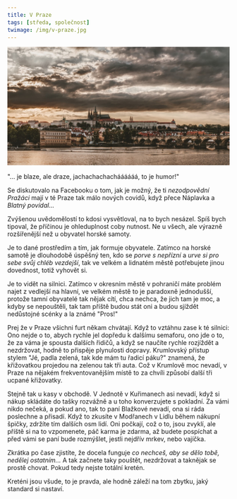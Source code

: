 ```yaml
---
title: V Praze
tags: [středa, společnost]
twimage: /img/v-praze.jpg
---
```


![cover](/img/v-praze.jpg)

"... je blaze, ale draze, jachachachacháááááá, to je humor!"

Se diskutovalo na Facebooku o tom, jak je možný, že ti _nezodpovědní Pražáci_ mají v té Praze tak málo nových covidů, když přece Náplavka a _Blatný povídal..._

Zvýšenou uvědomělostí to kdosi vysvětloval, na to bych nesázel. Spíš bych tipoval, že příčinou je ohleduplnost coby nutnost. Ne u všech, ale výrazně rozšířenější než u obyvatel horské samoty.

Je to dané prostředím a tím, jak formuje obyvatele. Zatímco na horské samotě je dlouhodobě úspěšný ten, kdo se _porve s nepřízní_ a _urve si pro sebe svůj chléb vezdejší_, tak ve velkém a lidnatém městě potřebujete jinou dovednost, totiž vyhovět si.

Je to vidět na silnici. Zatímco v okresním městě v pohraničí máte problém najet z vedlejší na hlavní, ve velkém městě to je paradoxně jednodušší, protože tamní obyvatelé tak nějak cítí, chca nechca, že jich tam je moc, a kdyby se nepouštěli, tak tam příště budou stát oni a budou sjíždět nedůstojné scénky a la známé "Pros!"

Prej že v Praze všichni furt někam chvátají. Když to vztáhnu zase k té silnici: Ono nejde o to, abych rychle jel dopředu k dalšímu semaforu, ono jde o to, že za váma je spousta dalších řidičů, a když se naučíte rychle rozjíždět a nezdržovat, hodně to přispěje plynulosti dopravy. Krumlovský přístup stylem "Jé, padla zelená, tak kde mám tu řadicí páku?" znamená, že křižovatkou projedou na zelenou tak tři auta. Což v Krumlově moc nevadí, v Praze na nějakém frekventovanějším místě to za chvíli způsobí další tři ucpané křižovatky. 

Stejně tak u kasy v obchodě. V Jednotě v Kuřimanech asi nevadí, když si nákup skládáte do tašky rozvážně a u toho konverzujete s pokladní. Za vámi nikdo nečeká, a pokud ano, tak to paní Blažkové nevadí, ona si ráda poslechne a přisadí. Když to zkusíte v Modřanech v Lidlu během nákupní špičky, zdržíte tím dalších osm lidí. Oni počkají, což o to, jsou zvyklí, ale příště si na to vzpomenete, páč karma je zdarma, až budete pospíchat a před vámi se paní bude rozmýšlet, jestli nejdřív mrkev, nebo vajíčka.

Zkrátka po čase zjistíte, že docela funguje _co nechceš, aby se dělo tobě, nedělej ostatním..._ A tak začnete taky pouštět, nezdržovat a taknějak se prostě chovat. Pokud tedy nejste totální kretén.

Kreténi jsou všude, to je pravda, ale hodně záleží na tom zbytku, jaký standard si nastaví.